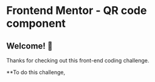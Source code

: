 # Frontend Mentor - QR code component


## Welcome! 👋

Thanks for checking out this front-end coding challenge.


**To do this challenge, 



